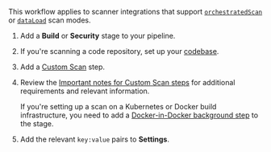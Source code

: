 This workflow applies to scanner integrations that support [`orchestratedScan`](/docs/security-testing-orchestration/key-concepts/run-an-orchestrated-scan-in-sto) or [`dataLoad`](/docs/security-testing-orchestration/key-concepts/extraction-scans) scan modes.

1. Add a **Build** or **Security** stage to your pipeline.

1. If you're scanning a code repository, set up your [codebase](/docs/continuous-integration/use-ci/codebase-configuration/create-and-configure-a-codebase/).

2. Add a [Custom Scan](/docs/security-testing-orchestration/custom-scanning/custom-scan-reference) step.

3. Review the [Important notes for Custom Scan steps](/docs/security-testing-orchestration/custom-scanning/custom-scan-reference#important-notes-for-custom-scan-steps) for additional requirements and relevant information.

   If you're setting up a scan on a Kubernetes or Docker build infrastructure, you need to add a [Docker-in-Docker background step](/docs/security-testing-orchestration/sto-techref-category/security-step-settings-reference#configuring-docker-in-docker-dind-for-your-pipeline) to the stage. 

4. Add the relevant `key:value` pairs to **Settings**.